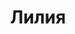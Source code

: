 ---
title: "Лилия"
description: "С удовольствием встречусь с мужчиной для приятного времяпровождения. Встречаюсь в элегантной и в тоже время сексуальной одежде. Со мной легко и я очень люблю красивое нижнее белье и чулки."
Price: "От 1000$"
height: "173"
weight: "47"
age: "22"
folder: lilia
mainImage: lilia.webp
bustSize: "2"
hairColor: "blonde"
visa: "usa"
images:
  - 2.webp
  - 3.webp
  - 4.webp
---